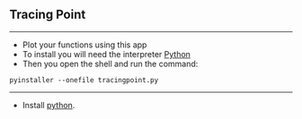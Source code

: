 ## Tracing Point
---
- Plot your functions using this app
- To install you will need the interpreter [Python](https://www.python.org/)
- Then you open the shell and run the command: 
```
pyinstaller --onefile tracingpoint.py
```

---

- Install [python](https://www.python.org/).
